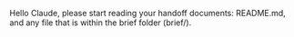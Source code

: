 Hello Claude, please start reading your handoff documents: README.md, and any file that is within the brief folder (brief/).

